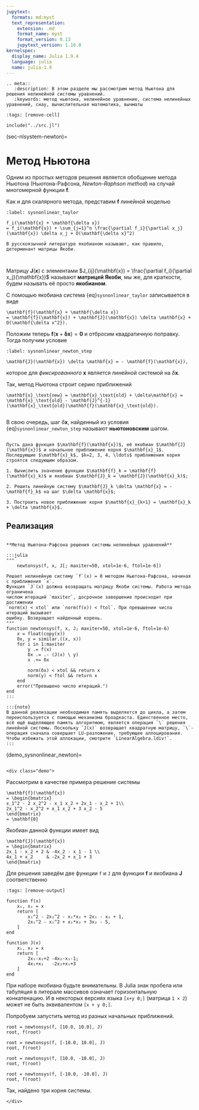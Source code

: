 ```yaml
---
jupytext:
  formats: md:myst
  text_representation:
    extension: .md
    format_name: myst
    format_version: 0.13
    jupytext_version: 1.16.0
kernelspec:
  display_name: Julia 1.9.4
  language: julia
  name: julia-1.9
---
```


```{eval-rst}
.. meta::
   :description: В этом разделе мы рассмотрим метод Ньютона для решения нелинейной системы уравнений.
   :keywords: метод ньютона, нелинейное уравнение, система нелинейных уравнений, снау, вычислительная математика, вычматы
```

```{code-cell}
:tags: [remove-cell]

include("../src.jl")
```

(sec-nlsystem-newton)=
# Метод Ньютона

Одним из простых методов решения является обобщение метода Ньютона (Ньютона-Рафсона, *Newton-Raphson method*) на случай многомерной функции $\mathbf{f}$.

Как и для скалярного метода, представим $\mathbf{f}$ линейной моделью

```{math}
:label: sysnonlinear_taylor

f_i(\mathbf{x} + \mathbf{\delta x})
= f_i(\mathbf{x}) + \sum_{j=1}^n \frac{\partial f_i}{\partial x_j}(\mathbf{x}) \delta x_j + O(\mathbf{\delta x}^2)
```

```{margin}
В русскоязычной литературе якобианом называют, как правило, детерминант матрицы Якоби.
```
```{index} якобиан
```
```{index} pair: Якоби; матрица
```
Матрицу $\mathbf{J}(\mathbf{x})$ с элементами $J_{ij}(\mathbf{x}) = \frac{\partial f_i}{\partial x_j}(\mathbf{x})$ называют **матрицей Якоби**, мы же, для краткости, будем называть её просто **якобианом**.

С помощью якобиана система {eq}`sysnonlinear_taylor` записывается в виде

```{math}
\mathbf{f}(\mathbf{x} + \mathbf{\delta x})
= \mathbf{f}(\mathbf{x}) + \mathbf{J}(\mathbf{x}) \delta \mathbf{x} + O(\mathbf{\delta x^2}).
```

Положим теперь $\mathbf{f}(\mathbf{x} + \mathbf{\delta x}) = \mathbf{0}$ и отбросим квадратичную поправку. Тогда получим условие

```{math}
:label: sysnonlinear_newton_step

\mathbf{J}(\mathbf{x}) \delta \mathbf{x} = - \mathbf{f}(\mathbf{x}),
```

которое для *фиксированного* $\mathbf{x}$ является линейной системой на $\delta\mathbf{x}$.

Так, метод Ньютона строит серию приближений

```{math}
\mathbf{x}_\text{new} = \mathbf{x}_\text{old} + \delta\mathbf{x} = \mathbf{x}_\text{old} - \mathbf{J}^{-1}(\mathbf{x}_\text{old})\mathbf{f}(\mathbf{x}_\text{old}).
```

```{index} шаг; ньтоновский (нелинейные системы)
```
В свою очередь, шаг $\delta\mathbf{x}$, найденный из условия {eq}`sysnonlinear_newton_step` называют **ньютоновским** шагом. 


```{index} метод; Ньютона многомерный
```
```{proof:algorithm} Многомерный метод Ньютона
Пусть дана функция $\mathbf{f}(\mathbf{x})$, её якобиан $\mathbf{J}(\mathbf{x})$ и начальное приближение корня $\mathbf{x}_1$. Последующие $\mathbf{x}_k$, $k=2, 3, 4, \ldots$ приближения корня строятся следующим образом.

1. Вычислить значение функции $\mathbf{f}_k = \mathbf{f}(\mathbf{x}_k)$ и якобиан $\mathbf{J}_k = \mathbf{J}(\mathbf{x}_k)$;

2. Решить линейную систему $\mathbf{J}_k \delta \mathbf{x} = - \mathbf{f}_k$ на шаг $\delta \mathbf{x}$;

3. Построить новое приближение корня $\mathbf{x}_{k+1} = \mathbf{x}_k + \delta \mathbf{x}$.
```

## Реализация

```{proof:function} newtonsys

**Метод Ньютона-Рафсона решения системы нелинейных уравнений**

:::julia
"""
    newtonsys(f, x, J[; maxiter=50, xtol=1e-6, ftol=1e-6])

Решает нелинейную систему `f`(x) = 0 методом Ньютона-Рафсона, начиная с приближения `x`.
Функция `J`(x) должна возвращать матрицу Якоби системы. Работа метода ограничена
числом итераций `maxiter`, досрочное завершение происходит при достижении
`norm(x) < xtol` или `norm(f(x)) < ftol`. При превышении числа итераций вызывает
ошибку. Возвращает найденный корень.
"""
function newtonsys(f, x, J; maxiter=50, xtol=1e-6, ftol=1e-6)
    x = float(copy(x))
    δx, y = similar.((x, x))
    for i in 1:maxiter
        y .= f(x)
        δx .= .- (J(x) \ y)
        x .+= δx

        norm(δx) < xtol && return x
        norm(y) < ftol && return x
    end
    error("Превышено число итераций.")
end
:::

:::{note}
В данной реализации необходимая память выделяется до цикла, а затем переиспользуется с помощью механизма броадкаста. Единственное место, всё ещё выделяющее память алгоритмом, является операция `\` решения линейной системы. Поскольку `J(x)` возвращает квадратную матрицу, `\`-операция сначала совершает LU-разложение, требующее аллоцирования. Чтобы избежать этой аллокации, смотрите `LinearAlgebra.ldiv!`.
:::
```

(demo_sysnonlinear_newton)=
```{proof:demo}
```
```{raw} html
<div class="demo">
```

Рассмотрим в качестве примера решение системы

```{math}
\mathbf{f}(\mathbf{x})
= \begin{bmatrix}
x_1^2 - 2 x_2^2 - x_1 x_2 + 2x_1 - x_2 + 1\\
2x_1^2 - x_2^2 + x_1 x_2 + 3 x_2 - 5
\end{bmatrix}
= \mathbf{0}
```

Якобиан данной функции имеет вид

```{math}
\mathbf{J}(\mathbf{x})
= \begin{bmatrix}
2x_1 - x_2 + 2 & -4x_2 - x_1 - 1 \\
4x_1 + x_2     & -2x_2 + x_1 + 3 
\end{bmatrix}
```

Для решения заведём две функции `f` и `J` для функции $\mathbf{f}$ и якобиана $\mathbf{J}$ соответственно

```{code-cell}
:tags: [remove-output]

function f(x)
    x₁, x₂ = x
    return [
        x₁^2 - 2x₂^2 - x₁*x₂ + 2x₁ - x₂ + 1,
        2x₁^2 - x₂^2 + x₁*x₂ + 3x₂ - 5,
    ]
end

function J(x)
    x₁, x₂ = x
    return [
        2x₁-x₂+2 -4x₂-x₁-1;
        4x₁+x₂   -2x₂+x₁+3
    ]
end
```

При наборе якобиана будьте внимательны. В Julia знак пробела или табуляция в литерале массивов означает горизонтальную конкатенацию. И в некоторых версиях языка `[x+y 0;]` (матрица `1 × 2`) может не быть эквивалентом `[x + y 0;]`.

Попробуем запустить метод из разных начальных приближений.

```{code-cell}
root = newtonsys(f, [10.0, 10.0], J)
root, f(root)
```

```{code-cell}
root = newtonsys(f, [-10.0, 10.0], J)
root, f(root)
```

```{code-cell}
root = newtonsys(f, [10.0, -10.0], J)
root, f(root)
```

```{code-cell}
root = newtonsys(f, [-10.0, -10.0], J)
root, f(root)
```

Так, найдено три корня системы.

```{raw} html
</div>
```
